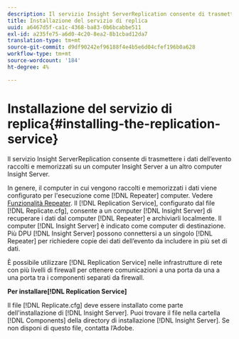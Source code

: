 ```yaml
---
description: Il servizio Insight ServerReplication consente di trasmettere i dati dell’evento raccolti e memorizzati su un computer Insight Server a un altro computer Insight Server.
title: Installazione del servizio di replica
uuid: a6467d5f-ca1c-4368-ba83-0b6bcabbe511
exl-id: a235fe75-a6d0-4c20-8ea2-8b1cbad12da7
translation-type: tm+mt
source-git-commit: d9df90242ef96188f4e4b5e6d04cfef196b0a628
workflow-type: tm+mt
source-wordcount: '184'
ht-degree: 4%

---
```


# Installazione del servizio di replica{#installing-the-replication-service}

Il servizio Insight ServerReplication consente di trasmettere i dati dell’evento raccolti e memorizzati su un computer Insight Server a un altro computer Insight Server.

In genere, il computer in cui vengono raccolti e memorizzati i dati viene configurato per l&#39;esecuzione come [!DNL Repeater] computer. Vedere [Funzionalità Repeater](../../../home/c-inst-svr/c-rptr-fntly/c-rptr-fntly.md). Il [!DNL Replication Service], configurato dal file [!DNL Replicate.cfg], consente a un computer [!DNL Insight Server] di recuperare i dati dal computer [!DNL Repeater] e archiviarli localmente. Il computer [!DNL Insight Server] è indicato come computer di destinazione. Più DPU [!DNL Insight Server] possono connettersi a un singolo [!DNL Repeater] per richiedere copie dei dati dell’evento da includere in più set di dati.

È possibile utilizzare [!DNL Replication Service] nelle infrastrutture di rete con più livelli di firewall per ottenere comunicazioni a una porta da una a una porta tra i componenti separati da firewall.

**Per installare[!DNL Replication Service]**

Il file [!DNL Replicate.cfg] deve essere installato come parte dell&#39;installazione di [!DNL Insight Server]. Puoi trovare il file nella cartella [!DNL Components] della directory di installazione [!DNL Insight Server]. Se non disponi di questo file, contatta l’Adobe.
